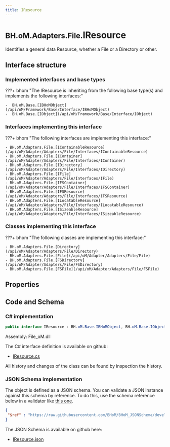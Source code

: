 ```yaml
---
title: IResource
---
```


# <small>BH.oM.Adapters.File.</small>**IResource**

Identifies a general data Resource, whether a File or a Directory or other.

## Interface structure

### Implemented interfaces and base types

???+ bhom "The IResource is inheriting from the following base type(s) and implements the following interfaces:"

    -  BH.oM.Base.[IBHoMObject](/api/oM/Framework/Base/Interface/IBHoMObject)
    -  BH.oM.Base.[IObject](/api/oM/Framework/Base/Interface/IObject)


### Interfaces implementing this interface

???+ bhom "The following interfaces are implementing this interface:"

    - BH.oM.Adapters.File.[IContainableResource](/api/oM/Adapter/Adapters/File/Interfaces/IContainableResource)
    - BH.oM.Adapters.File.[IContainer](/api/oM/Adapter/Adapters/File/Interfaces/IContainer)
    - BH.oM.Adapters.File.[IDirectory](/api/oM/Adapter/Adapters/File/Interfaces/IDirectory)
    - BH.oM.Adapters.File.[IFile](/api/oM/Adapter/Adapters/File/Interfaces/IFile)
    - BH.oM.Adapters.File.[IFSContainer](/api/oM/Adapter/Adapters/File/Interfaces/IFSContainer)
    - BH.oM.Adapters.File.[IFSResource](/api/oM/Adapter/Adapters/File/Interfaces/IFSResource)
    - BH.oM.Adapters.File.[ILocatableResource](/api/oM/Adapter/Adapters/File/Interfaces/ILocatableResource)
    - BH.oM.Adapters.File.[ISizeableResource](/api/oM/Adapter/Adapters/File/Interfaces/ISizeableResource)


### Classes implementing this interface

???+ bhom "The following classes are implementing this interface:"

    - BH.oM.Adapters.File.[Directory](/api/oM/Adapter/Adapters/File/Directory)
    - BH.oM.Adapters.File.[File](/api/oM/Adapter/Adapters/File/File)
    - BH.oM.Adapters.File.[FSDirectory](/api/oM/Adapter/Adapters/File/FSDirectory)
    - BH.oM.Adapters.File.[FSFile](/api/oM/Adapter/Adapters/File/FSFile)


## Properties

## Code and Schema

### C# implementation

``` C# title="C#"
public interface IResource : BH.oM.Base.IBHoMObject, BH.oM.Base.IObject
```

Assembly: File_oM.dll

The C# interface definition is available on github:

- [IResource.cs](https://github.com/BHoM/File_Toolkit/blob/develop/File_oM/Interfaces\IResource.cs)

All history and changes of the class can be found by inspection the history.
### JSON Schema implementation

The object is defined as a JSON schema. You can validate a JSON instance against this schema by reference. To do this, use the schema reference below in a validator like [this one](https://www.jsonschemavalidator.net/).

``` json title="JSON Schema"
{
 "$ref" : "https://raw.githubusercontent.com/BHoM/BHoM_JSONSchema/develop/File_oM/IResource.json"
}
```

The JSON Schema is available on github here:

- [IResource.json](https://github.com/BHoM/BHoM_JSONSchema/blob/develop/File_oM/IResource.json)
